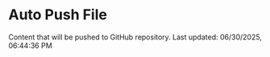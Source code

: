 # Auto Push File

Content that will be pushed to GitHub repository.
Last updated: 06/30/2025, 06:44:36 PM